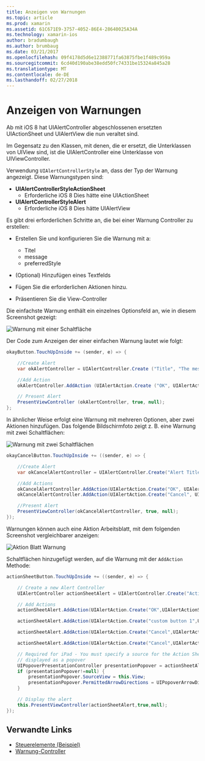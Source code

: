 ```yaml
---
title: Anzeigen von Warnungen
ms.topic: article
ms.prod: xamarin
ms.assetid: 61C671E9-3757-4052-86E4-28640025A34A
ms.technology: xamarin-ios
author: bradumbaugh
ms.author: brumbaug
ms.date: 03/21/2017
ms.openlocfilehash: 09f4178d5d6e12388771fa63875fbe1f489c959a
ms.sourcegitcommit: 6cd40d190abe38edd50fc74331be15324a845a28
ms.translationtype: MT
ms.contentlocale: de-DE
ms.lasthandoff: 02/27/2018
---
```

# <a name="displaying-alerts"></a>Anzeigen von Warnungen

Ab mit iOS 8 hat UIAlertController abgeschlossenen ersetzten UIActionSheet und UIAlertView die nun veraltet sind.

Im Gegensatz zu den Klassen, mit denen, die er ersetzt, die Unterklassen von UIView sind, ist die UIAlertController eine Unterklasse von UIViewController.

Verwendung `UIAlertControllerStyle` an, dass der Typ der Warnung angezeigt. Diese Warnungstypen sind:

- **UIAlertControllerStyleActionSheet**
    * Erforderliche iOS 8 Dies hätte eine UIActionSheet
- **UIAlertControllerStyleAlert**
    * Erforderliche iOS 8 Dies hätte UIAlertView 

Es gibt drei erforderlichen Schritte an, die bei einer Warnung Controller zu erstellen:

- Erstellen Sie und konfigurieren Sie die Warnung mit a:
    * Titel
    * message
    * preferredStyle
    
- (Optional) Hinzufügen eines Textfelds
- Fügen Sie die erforderlichen Aktionen hinzu.
- Präsentieren Sie die View-Controller

Die einfachste Warnung enthält ein einzelnes Optionsfeld an, wie in diesem Screenshot gezeigt:

 ![Warnung mit einer Schaltfläche](alerts-images/alert1.png)

Der Code zum Anzeigen der einer einfachen Warnung lautet wie folgt:

```csharp
okayButton.TouchUpInside += (sender, e) => {

    //Create Alert
    var okAlertController = UIAlertController.Create ("Title", "The message", UIAlertControllerStyle.Alert);

    //Add Action
    okAlertController.AddAction (UIAlertAction.Create ("OK", UIAlertActionStyle.Default, null));

    // Present Alert
    PresentViewController (okAlertController, true, null);
};
```

In ähnlicher Weise erfolgt eine Warnung mit mehreren Optionen, aber zwei Aktionen hinzufügen. Das folgende Bildschirmfoto zeigt z. B. eine Warnung mit zwei Schaltflächen:

 ![ Warnung mit zwei Schaltflächen](alerts-images/alert2.png)

```csharp
okayCancelButton.TouchUpInside += ((sender, e) => {

    //Create Alert
    var okCancelAlertController = UIAlertController.Create("Alert Title", "Choose from two buttons", UIAlertControllerStyle.Alert);

    //Add Actions
    okCancelAlertController.AddAction(UIAlertAction.Create("OK", UIAlertActionStyle.Default, alert => Console.WriteLine ("Okay was clicked")));
    okCancelAlertController.AddAction(UIAlertAction.Create("Cancel", UIAlertActionStyle.Cancel, alert => Console.WriteLine ("Cancel was clicked")));

    //Present Alert
    PresentViewController(okCancelAlertController, true, null);
});
```

Warnungen können auch eine Aktion Arbeitsblatt, mit dem folgenden Screenshot vergleichbarer anzeigen:

 ![Aktion Blatt Warnung](alerts-images/alert3.png)

Schaltflächen hinzugefügt werden, auf die Warnung mit der `AddAction` Methode:

```csharp
actionSheetButton.TouchUpInside += ((sender, e) => {

    // Create a new Alert Controller
    UIAlertController actionSheetAlert = UIAlertController.Create("Action Sheet", "Select an item from below", UIAlertControllerStyle.ActionSheet);

    // Add Actions
    actionSheetAlert.AddAction(UIAlertAction.Create("OK",UIAlertActionStyle.Default, (action) => Console.WriteLine ("Item One pressed.")));

    actionSheetAlert.AddAction(UIAlertAction.Create("custom button 1",UIAlertActionStyle.Default, (action) => Console.WriteLine ("Item Two pressed.")));

    actionSheetAlert.AddAction(UIAlertAction.Create("Cancel",UIAlertActionStyle.Default, (action) => Console.WriteLine ("Item Three pressed.")));

    actionSheetAlert.AddAction(UIAlertAction.Create("Cancel",UIAlertActionStyle.Cancel, (action) => Console.WriteLine ("Cancel button pressed.")));

    // Required for iPad - You must specify a source for the Action Sheet since it is
    // displayed as a popover
    UIPopoverPresentationController presentationPopover = actionSheetAlert.PopoverPresentationController;
    if (presentationPopover!=null) {
        presentationPopover.SourceView = this.View;
        presentationPopover.PermittedArrowDirections = UIPopoverArrowDirection.Up;
    }

    // Display the alert
    this.PresentViewController(actionSheetAlert,true,null);
});
```

## <a name="related-links"></a>Verwandte Links

- [Steuerelemente (Beispiel)](https://developer.xamarin.com/samples/Controls/)
- [Warnung-Controller](https://developer.xamarin.com/recipes/ios/standard_controls/alertcontroller/)
